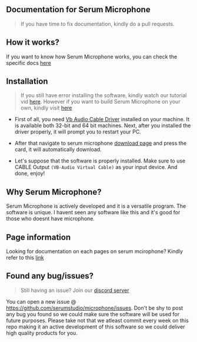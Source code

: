 ## Documentation for Serum Microphone
> If you have time to fix documentation, kindly do a pull requests.

## How it works?
If you want to know how Serum Microphone works, you can check the specific docs [here](https://github.com/serumstudio/microphone/tree/main/docs/info)

## Installation
> If you still have error installing the software, kindly watch our tutorial vid [here](https://www.youtube.com/watch?v=XNxFuK9xeSY). However if you want to build Serum Microphone on your own, kindly visit [here](https://github.com/serumstudio/microphone/tree/main/docs/build)

- First of all, you need [Vb Audio Cable Driver](https://vb-audio.com/Cable/) installed on your machine. It is available both 32-bit and 64 bit machines.
Next, after you installed the driver properly, it will prompt you to restart your PC. 

- After that navigate to serum microphone [download page](https://www.serummicrophone.ml)
and press the card, it will automatically download. 

- Let's suppose that the software is properly installed. Make sure to use CABLE Output `(VB-Audio Virtual Cable)` as your input device. And done, enjoy!


## Why Serum Microphone?

Serum Microphone is actively developed and it is a versatile program. The software is unique. I havent seen any software like this and it's good for those who doesnt have microphone.

## Page information

Looking for documentation on each pages on serum mcirophone?
Kindly refer to this [link](https://github.com/serumstudio/microphone/tree/main/docs/pages)

## Found any bug/issues?
> Still having an issue? Join our [discord server](https://discord.gg/e4ygDyK6rg)

You can open a new issue @ https://github.com/serumstudio/microphone/issues. Don't be shy to post any bug you found so we could make sure the software will be used for future purposes. Please take not that we atleast commit every week on this repo making it an active development of this software so we could deliver high quality products for you.
